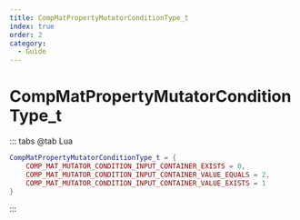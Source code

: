 ```yaml
---
title: CompMatPropertyMutatorConditionType_t
index: true
order: 2
category:
  - Guide
---
```


# CompMatPropertyMutatorConditionType_t
::: tabs
@tab Lua
```lua
CompMatPropertyMutatorConditionType_t = {
    COMP_MAT_MUTATOR_CONDITION_INPUT_CONTAINER_EXISTS = 0,
    COMP_MAT_MUTATOR_CONDITION_INPUT_CONTAINER_VALUE_EQUALS = 2,
    COMP_MAT_MUTATOR_CONDITION_INPUT_CONTAINER_VALUE_EXISTS = 1
}
```
:::